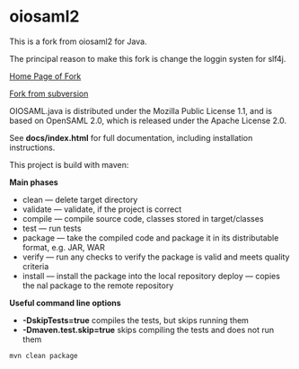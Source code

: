 # oiosaml2

This is a fork from oiosaml2 for Java. 


The principal reason to make this fork is change the loggin systen for slf4j.


[Home Page of Fork](https://digitaliser.dk/group/42063/resources)


[Fork from subversion](https://svn.softwareborsen.dk/oiosaml.java/oiosaml2/)



OIOSAML.java is distributed under the Mozilla Public License 1.1, and is based on OpenSAML 2.0, which is released under the Apache License 2.0.

See **docs/index.html** for full documentation, including installation instructions.


This project is build with maven:

**Main phases**
* clean — delete target directory
* validate — validate, if the project is correct
* compile — compile source code, classes stored in target/classes
* test — run tests
* package — take the compiled code and package it in its distributable format, e.g. JAR, WAR
* verify — run any checks to verify the package is valid and meets quality criteria
* install — install the package into the local repository deploy — copies the  nal package to the remote repository

**Useful command line options**

* **-DskipTests=true** compiles the tests, but skips running them
* **-Dmaven.test.skip=true** skips compiling the tests and does not run them


```sh
mvn clean package 
```
